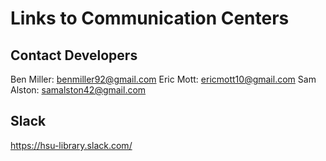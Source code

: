 # Links to Communication Centers

## Contact Developers

Ben Miller: benmiller92@gmail.com
Eric Mott: ericmott10@gmail.com
Sam Alston: samalston42@gmail.com


## Slack

https://hsu-library.slack.com/
